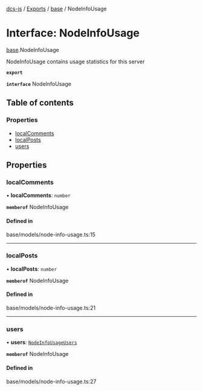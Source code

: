 [dcs-js](../README.md) / [Exports](../modules.md) / [base](../modules/base.md) / NodeInfoUsage

# Interface: NodeInfoUsage

[base](../modules/base.md).NodeInfoUsage

NodeInfoUsage contains usage statistics for this server

**`export`**

**`interface`** NodeInfoUsage

## Table of contents

### Properties

- [localComments](base.NodeInfoUsage.md#localcomments)
- [localPosts](base.NodeInfoUsage.md#localposts)
- [users](base.NodeInfoUsage.md#users)

## Properties

### <a id="localcomments" name="localcomments"></a> localComments

• **localComments**: `number`

**`memberof`** NodeInfoUsage

#### Defined in

base/models/node-info-usage.ts:15

___

### <a id="localposts" name="localposts"></a> localPosts

• **localPosts**: `number`

**`memberof`** NodeInfoUsage

#### Defined in

base/models/node-info-usage.ts:21

___

### <a id="users" name="users"></a> users

• **users**: [`NodeInfoUsageUsers`](base.NodeInfoUsageUsers.md)

**`memberof`** NodeInfoUsage

#### Defined in

base/models/node-info-usage.ts:27
